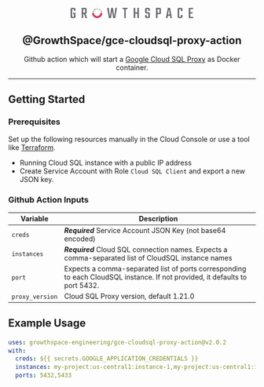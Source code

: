 <p align="center">
  <a href="https://github.com/growthspace-engineering/gce-cloudsql-proxy-action" target="blank"><img src="logo-white.svg" width="250" alt="Logo" />
  </a>
  <h2 align="center">
    @GrowthSpace/gce-cloudsql-proxy-action
  </h2>
</p>
<p align="center">
  Github action which will start a <a href="https://cloud.google.com/sql/docs/postgres/sql-proxy" target="_blank">Google Cloud SQL Proxy</a> as Docker container. 
</p>
<hr>

## Getting Started 

### Prerequisites

Set up the following resources manually in the Cloud Console 
or use a tool like [Terraform](https://www.terraform.io).

* Running Cloud SQL instance with a public IP address
* Create Service Account with Role `Cloud SQL Client` and export a new JSON key.


### Github Action Inputs

| Variable                         | Description                                                                 |
|----------------------------------|-----------------------------------------------------------------------------|
| `creds`                          | ***Required*** Service Account JSON Key (not base64 encoded)                |
| `instances`                       | ***Required*** Cloud SQL connection names. Expects a comma-separated list of CloudSQL instance names                                    |
| `port`                           | Expects a comma-separated list of ports corresponding to each CloudSQL instance. If not provided, it defaults to port 5432.                                                |
| `proxy_version`                  | Cloud SQL Proxy version, default 1.21.0                                     |


## Example Usage

```yaml
uses: growthspace-engineering/gce-cloudsql-proxy-action@v2.0.2
with:
  creds: ${{ secrets.GOOGLE_APPLICATION_CREDENTIALS }}
  instances: my-project:us-central1:instance-1,my-project:us-central1:instance-2
  ports: 5432,5433
```

